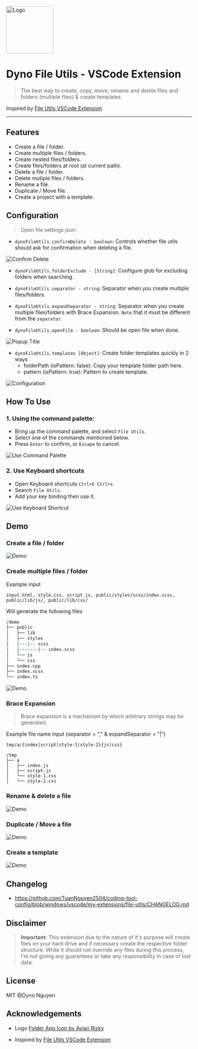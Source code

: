 <img src="https://res.cloudinary.com/dynonary/image/upload/v1637850850/vscode-extension/dyno-file-utils/logo.png" alt="Logo" width="128" />

# Dyno File Utils - VSCode Extension

> The best way to create, copy, move, rename and delete files and folders (multiple files) & create templates.

Inspired by [File Utils VSCode Extension](https://github.com/sleistner/vscode-fileutils)

---

## Features

- Create a file / folder.
- Create multiple files / folders.
- Create nested files/folders.
- Create files/folders at root (at current path).
- Delete a file / folder.
- Delete mutiple files / folders.
- Rename a file.
- Duplicate / Move file.
- Create a project with a template.

## Configuration

> Open file settings.json:

- `dynoFileUtils.confirmDelete - boolean`: Controls whether file utils should ask for confirmation when deleting a file.

![Confirm Delete](https://res.cloudinary.com/dynonary/image/upload/v1637835344/vscode-extension/dyno-file-utils/zww9hhuvk8zbrdnhb1sd.png)

- `dynoFileUtils.folderExclude - [String]`: Configure glob for excluding folders when searching.

- `dynoFileUtils.separator - string`: Separator when you create multiple files/folders.

- `dynoFileUtils.expandSeparator - string`: Separator when you create multiple files/folders with Brace Expansion. `Note` that it must be different from the `separator`.

- `dynoFileUtils.openFile - boolean`: Should be open file when done.

![Popup Title](https://res.cloudinary.com/dynonary/image/upload/v1637839649/vscode-extension/dyno-file-utils/pimhajo45mpxqdrgk7mk.png)

- `dynoFileUtils.templates [Object]`: Create folder templates quickly in 2 ways
  - folderPath (isPattern: false): Copy your template folder path here.
  - pattern (isPattern: true): Pattern to create template.

![Configuration](https://res.cloudinary.com/dynonary/image/upload/v1637938688/vscode-extension/dyno-file-utils/i8knmye3tzbh9ulnomfr.jpg)

## How To Use

### 1. Using the command palette:

- Bring up the command palette, and select `File Utils`.
- Select one of the commands mentioned below.
- Press `Enter` to confirm, or `Escape` to cancel.

![Use Command Palette](https://res.cloudinary.com/dynonary/image/upload/v1637840706/vscode-extension/dyno-file-utils/qbe6prmgyynwbyidclsz.png)

### 2. Use Keyboard shortcuts

- Open Keyboard shortcuts `Ctrl+k Ctrl+s`
- Search `File Utils`.
- Add your key binding then use it.

![Use Keyboard Shortcut](https://res.cloudinary.com/dynonary/image/upload/v1637840705/vscode-extension/dyno-file-utils/looufamdyx3xmg4nu6oc.png)

## Demo

### Create a file / folder

![Demo](https://res.cloudinary.com/dynonary/image/upload/v1637841906/vscode-extension/dyno-file-utils/p8hjkjjgqoxsvauocdxf.gif)

### Create multiple files / folder

Example input

```
input.html, style.css, script.js, public/styles/scss/index.scss, public/lib/js/, public/lib/css/
```

Will generate the following files

```bash
/demo
├── public
│   ├── lib
│   ├── styles
|   |---|-- scss
|   |-------|-- index.scss
│   └── js
│   └── css
├── index.cpp
├── index.scss
└── index.ts
```

![Demo](https://res.cloudinary.com/dynonary/image/upload/v1637842397/vscode-extension/dyno-file-utils/e8njqzysrnqkaydxek9t.gif)

### Brace Expansion

> Brace expansion is a mechanism by which arbitrary strings may be generated.

Example file name input (separator = "," & expandSeparator = "|")

```
tmp/a/{index|script|style-1|style-2}{js|css}
```

```
/tmp
├── a
│   ├── index.js
│   ├── script.js
│   └── style-1.css
│   └── style-2.css
```

### Rename & delete a file

![Demo](https://res.cloudinary.com/dynonary/image/upload/v1637843324/vscode-extension/dyno-file-utils/qsoid8gbahpixodnepcd.gif)

### Duplicate / Move a file

![Demo](https://res.cloudinary.com/dynonary/image/upload/v1637843814/vscode-extension/dyno-file-utils/bwrirlr41niyvut6vq7l.gif)

### Create a template

![Demo](https://res.cloudinary.com/dynonary/image/upload/v1637848103/vscode-extension/dyno-file-utils/ynqfagzya8p9k1bsheru.gif)

## Changelog

- https://github.com/TuanNguyen2504/coding-tool-config/blob/windows/vscode/my-extensions/file-utils/CHANGELOG.md

## Disclaimer

> **Important**: This extension due to the nature of it's purpose will create files on your hard drive and if necessary create the respective folder structure. While it should not override any files during this process, I'm not giving any guarantees or take any responsibility in case of lost data.

## License

MIT @Dyno Nguyen

## Acknowledgements

- Logo [Folder App Icon by Avian Rizky](https://dribbble.com/shots/16139947-Folder-App-Icon)

- Inspired by [File Utils VSCode Extension](https://github.com/sleistner/vscode-fileutils)
